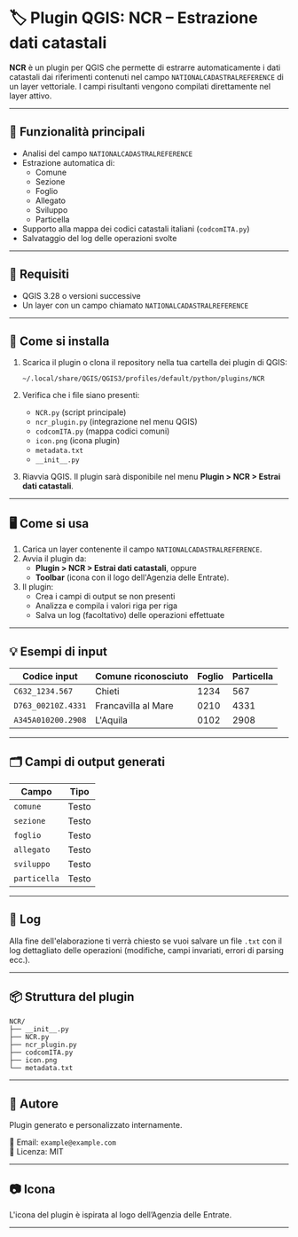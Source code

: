 # 🏷️ Plugin QGIS: NCR – Estrazione dati catastali

**NCR** è un plugin per QGIS che permette di estrarre automaticamente i dati catastali dai riferimenti contenuti nel campo `NATIONALCADASTRALREFERENCE` di un layer vettoriale. I campi risultanti vengono compilati direttamente nel layer attivo.

---

## 🧩 Funzionalità principali

- Analisi del campo `NATIONALCADASTRALREFERENCE`
- Estrazione automatica di:
  - Comune
  - Sezione
  - Foglio
  - Allegato
  - Sviluppo
  - Particella
- Supporto alla mappa dei codici catastali italiani (`codcomITA.py`)
- Salvataggio del log delle operazioni svolte

---

## 🔧 Requisiti

- QGIS 3.28 o versioni successive
- Un layer con un campo chiamato `NATIONALCADASTRALREFERENCE`

---

## 🚀 Come si installa

1. Scarica il plugin o clona il repository nella tua cartella dei plugin di QGIS:
   ```
   ~/.local/share/QGIS/QGIS3/profiles/default/python/plugins/NCR
   ```

2. Verifica che i file siano presenti:
   - `NCR.py` (script principale)
   - `ncr_plugin.py` (integrazione nel menu QGIS)
   - `codcomITA.py` (mappa codici comuni)
   - `icon.png` (icona plugin)
   - `metadata.txt`
   - `__init__.py`

3. Riavvia QGIS. Il plugin sarà disponibile nel menu **Plugin > NCR > Estrai dati catastali**.

---

## 🖥️ Come si usa

1. Carica un layer contenente il campo `NATIONALCADASTRALREFERENCE`.
2. Avvia il plugin da:
   - **Plugin > NCR > Estrai dati catastali**, oppure
   - **Toolbar** (icona con il logo dell'Agenzia delle Entrate).
3. Il plugin:
   - Crea i campi di output se non presenti
   - Analizza e compila i valori riga per riga
   - Salva un log (facoltativo) delle operazioni effettuate

---

## 💡 Esempi di input

| Codice input           | Comune riconosciuto       | Foglio | Particella |
|------------------------|---------------------------|--------|------------|
| `C632_1234.567`        | Chieti                    | 1234   | 567        |
| `D763_00210Z.4331`     | Francavilla al Mare       | 0210   | 4331       |
| `A345A010200.2908`     | L'Aquila                  | 0102   | 2908       |

---

## 🗂️ Campi di output generati

| Campo        | Tipo     |
|--------------|----------|
| `comune`     | Testo    |
| `sezione`    | Testo    |
| `foglio`     | Testo    |
| `allegato`   | Testo    |
| `sviluppo`   | Testo    |
| `particella` | Testo    |

---

## 📝 Log

Alla fine dell'elaborazione ti verrà chiesto se vuoi salvare un file `.txt` con il log dettagliato delle operazioni (modifiche, campi invariati, errori di parsing ecc.).

---

## 📦 Struttura del plugin

```
NCR/
├── __init__.py
├── NCR.py
├── ncr_plugin.py
├── codcomITA.py
├── icon.png
└── metadata.txt
```

---

## 👤 Autore

Plugin generato e personalizzato internamente.

📧 Email: `example@example.com`  
🔗 Licenza: MIT

---

## 📷 Icona

L'icona del plugin è ispirata al logo dell’Agenzia delle Entrate.

---
